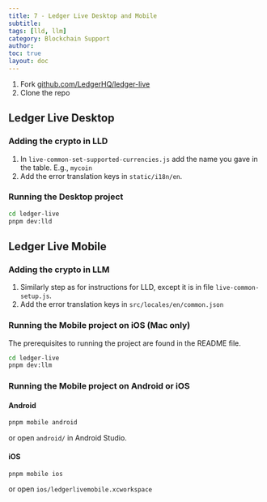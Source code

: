 ```yaml
---
title: 7 - Ledger Live Desktop and Mobile
subtitle:
tags: [lld, llm]
category: Blockchain Support
author:
toc: true
layout: doc
---
```


1. Fork [github.com/LedgerHQ/ledger-live](https://github.com/LedgerHQ/ledger-live)
2. Clone the repo

## Ledger Live Desktop

### Adding the crypto in LLD

1. In  `live-common-set-supported-currencies.js` add the name you gave in the table. E.g., `mycoin`
2. Add the error translation keys in `static/i18n/en`.

### Running the Desktop project

```sh
cd ledger-live
pnpm dev:lld
```

## Ledger Live Mobile

### Adding the crypto in LLM

1. Similarly step as for instructions for LLD, except it is in file `live-common-setup.js`.
2. Add the error translation keys in  `src/locales/en/common.json`

### Running the Mobile project on iOS (Mac only)

The prerequisites to running the project are found in the README file.

```sh
cd ledger-live
pnpm dev:llm
```

### Running the Mobile project on Android or iOS

#### Android

```sh
pnpm mobile android
```
or open `android/` in Android Studio.

#### iOS

```sh
pnpm mobile ios
```
or open `ios/ledgerlivemobile.xcworkspace`


